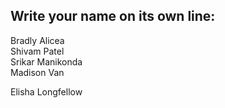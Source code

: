 ## Write your name on its own line:   

Bradly Alicea  
Shivam Patel    
Srikar Manikonda  
Madison Van

Elisha Longfellow

